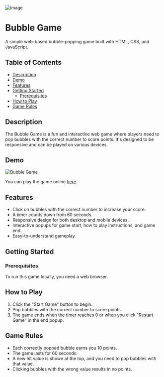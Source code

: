 ![image](https://github.com/ChanchalSen09/Bubble_Game/assets/92750541/bbcbce67-9dcf-4f22-8057-e009386ef58e)
# Bubble Game

A simple web-based bubble-popping game built with HTML, CSS, and JavaScript.

## Table of Contents

- [Description](#description)
- [Demo](#demo)
- [Features](#features)
- [Getting Started](#getting-started)
  - [Prerequisites](#prerequisites)
- [How to Play](#how-to-play)
- [Game Rules](#game-rules)

## Description

The Bubble Game is a fun and interactive web game where players need to pop bubbles with the correct number to score points. It's designed to be responsive and can be played on various devices.

## Demo

![Bubble Game](https://www.google.com/url?sa=i&url=https%3A%2F%2Fwww.gogy.com%2Fgames%2Fbubble-shooter&psig=AOvVaw3uFLyvRPzWNsv0I1ZvImwk&ust=1694875192621000&source=images&cd=vfe&opi=89978449&ved=0CBAQjRxqFwoTCPDU3p7srIEDFQAAAAAdAAAAABAL)

 
You can play the game online [here](https://web-development-project-neon.vercel.app/).

## Features

- Click on bubbles with the correct number to increase your score.
- A timer counts down from 60 seconds.
- Responsive design for both desktop and mobile devices.
- Interactive popups for game start, how to play instructions, and game end.
- Easy-to-understand gameplay.

## Getting Started

### Prerequisites

To run this game locally, you need a web browser.

 
## How to Play

1. Click the "Start Game" button to begin.
2. Pop bubbles with the correct number to score points.
3. The game ends when the timer reaches 0 or when you click "Restart Game" in the end popup.

## Game Rules

- Each correctly popped bubble earns you 10 points.
- The game lasts for 60 seconds.
- A new hit value is shown at the top, and you need to pop bubbles with that value.
- Clicking bubbles with the wrong value results in no points.

